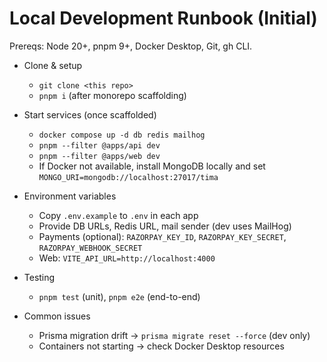 # Local Development Runbook (Initial)

Prereqs: Node 20+, pnpm 9+, Docker Desktop, Git, gh CLI.

- Clone & setup
  - `git clone <this repo>`
  - `pnpm i` (after monorepo scaffolding)

- Start services (once scaffolded)
  - `docker compose up -d db redis mailhog`
  - `pnpm --filter @apps/api dev`
  - `pnpm --filter @apps/web dev`
  - If Docker not available, install MongoDB locally and set `MONGO_URI=mongodb://localhost:27017/tima`

- Environment variables
  - Copy `.env.example` to `.env` in each app
  - Provide DB URLs, Redis URL, mail sender (dev uses MailHog)
  - Payments (optional): `RAZORPAY_KEY_ID`, `RAZORPAY_KEY_SECRET`, `RAZORPAY_WEBHOOK_SECRET`
  - Web: `VITE_API_URL=http://localhost:4000`

- Testing
  - `pnpm test` (unit), `pnpm e2e` (end-to-end)

- Common issues
  - Prisma migration drift → `prisma migrate reset --force` (dev only)
  - Containers not starting → check Docker Desktop resources
